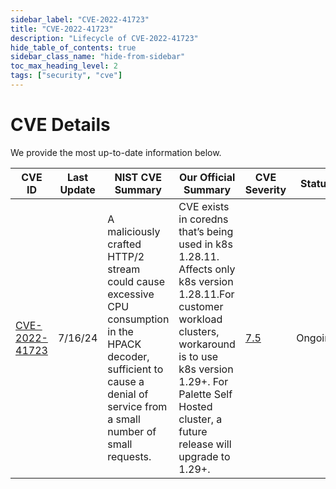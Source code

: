 ```yaml
---
sidebar_label: "CVE-2022-41723"
title: "CVE-2022-41723"
description: "Lifecycle of CVE-2022-41723"
hide_table_of_contents: true
sidebar_class_name: "hide-from-sidebar"
toc_max_heading_level: 2
tags: ["security", "cve"]
---
```


# CVE Details

We provide the most up-to-date information below.

| CVE ID                                                            | Last Update | NIST CVE Summary                                                                                                                                                               | Our Official Summary                                                                                                                                                                                                                      | CVE Severity                                           | Status  |
| ----------------------------------------------------------------- | ----------- | ------------------------------------------------------------------------------------------------------------------------------------------------------------------------------ | ----------------------------------------------------------------------------------------------------------------------------------------------------------------------------------------------------------------------------------------- | ------------------------------------------------------ | ------- |
| [CVE-2022-41723](https://nvd.nist.gov/vuln/detail/CVE-2022-41723) | 7/16/24     | A maliciously crafted HTTP/2 stream could cause excessive CPU consumption in the HPACK decoder, sufficient to cause a denial of service from a small number of small requests. | CVE exists in coredns that’s being used in k8s 1.28.11. Affects only k8s version 1.28.11.For customer workload clusters, workaround is to use k8s version 1.29+. For Palette Self Hosted cluster, a future release will upgrade to 1.29+. | [7.5](https://nvd.nist.gov/vuln/detail/CVE-2022-41723) | Ongoing |

